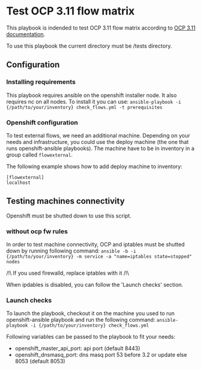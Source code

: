# Test OCP 3.11 flow matrix

This playbook is indended to test OCP 3.11 flow matrix according to [OCP 3.11 documentation](https://docs.openshift.com/container-platform/3.11/install/prerequisites.html).

To use this playbook the current directory must be /tests directory.

## Configuration
### Installing requirements

This playbook requires ansible on the openshift installer node.
It also requires nc on all nodes. To install it you can use: `ansible-playbook -i {/path/to/your/inventory} check_flows.yml -t prerequisites`

### Openshift configuration

To test external flows, we need an additional machine. Depending on your needs and infrastructure, you could use the deploy machine (the one that runs openshift-ansible playbooks).
The machine have to be in inventory in a group called `flowexternal`.

The following example shows how to add deploy machine to inventory:
```
[flowexternal]
localhost
```

## Testing machines connectivity

Openshift must be shutted down to use this script.

### without ocp fw rules

In order to test machine connectivity, OCP and iptables must be shutted down by running following command: `ansible -b -i {/path/to/your/inventory} -m service -a "name=iptables state=stopped" nodes`

/!\ If you used firewalld, replace iptables with it /!\

When ipdables is disabled, you can follow the 'Launch checks' section.

### Launch checks

To launch the playbook, checkout it on the machine you used to run openshift-ansible playbook and run the following command: `ansible-playbook -i {/path/to/your/inventory} check_flows.yml`

Following variables can be passed to the playbook to fit your needs:
 * openshift_master_api_port: api port (default 8443)
 * openshift_dnsmasq_port: dns masq port 53 before 3.2 or update else 8053 (default 8053)
